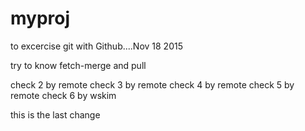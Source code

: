 # myproj
to excercise git with Github....Nov 18 2015

try to know fetch-merge and pull

check 2 by remote
check 3 by remote
check 4 by remote
check 5 by remote
check 6 by wskim



this is the last change
